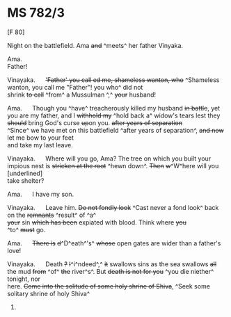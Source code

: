 # MS 782/3

[F 80]

Night on the battlefield. Ama ~~and~~ ^meets^ her father Vinyaka. 

Ama. \
Father! 

Vinayaka. 
&nbsp;&nbsp;&nbsp;&nbsp;&nbsp;~~'Father' you call ~~ed~~ me, shameless wanton, who~~ ^Shameless wanton, you call me "Father"! you who^ did not \
shrink ~~to call~~ ^from^ a Mussulman ^,^ ~~your~~ husband! 

Ama. 
&nbsp;&nbsp;&nbsp;&nbsp;&nbsp;Though you ^have^ treacherously killed my husband ~~in battle~~, yet \
you are my father, and I ~~withhold my~~ ^hold back a^ widow's tears lest they \
~~should~~ bring God's curse ~~up~~on you. ~~after years of separation~~ \
^Since^ we have met on this battlefield ^after years of separation^, ~~and now~~ let me bow to your feet \
and take my last leave.

Vinayaka. 
&nbsp;&nbsp;&nbsp;&nbsp;&nbsp;Where will you go, Ama? The tree on which you built your \
impious nest is ~~stricken at the root~~ ^hewn down^. ~~Then~~ ~~w~~^W^here will you [underlined] \
take shelter? 

Ama.
&nbsp;&nbsp;&nbsp;&nbsp;&nbsp;I have my son. 

Vinayaka.
&nbsp;&nbsp;&nbsp;&nbsp;&nbsp;Leave him. ~~Do not fondly look~~ ^Cast never a fond look^ back on the ~~remnants~~ ^result^ of ^a^\
~~your~~ sin ~~which has been~~ expiated with blood. Think where ~~you~~ \
^to^ ~~must~~ go. 

Ama. 
&nbsp;&nbsp;&nbsp;&nbsp;&nbsp;~~There is~~ ~~d~~^D^eath^'s^ ~~whose~~ open gates are wider than a father's \
love!

Vinayaka. 
&nbsp;&nbsp;&nbsp;&nbsp;&nbsp;Death ~~?~~ ~~I~~^i^ndeed^,^ ~~it~~ swallows sins as the sea swallows ~~all~~ \
the mud ~~from~~ ^of^ ~~the~~ river^s^. But ~~death is not for you~~ ^you die niether^ tonight, nor \
here. ~~Come into the solitude of some holy shrine of Shiva~~, ^Seek some solitary shrine of holy Shiva^

1.
